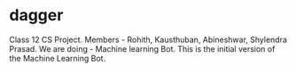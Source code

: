 # dagger
 Class 12 CS Project. 
 Members - Rohith, Kausthuban, Abineshwar, Shylendra Prasad.
 We are doing - Machine learning Bot.
 This is the initial version of the Machine Learning Bot.
